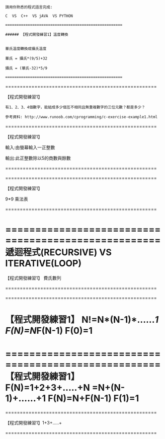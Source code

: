 ```
請用你熟悉的程式語言完成:

C  VS  C++  VS jAVA  VS PYTHON
```
```
====================================================

###### 【程式開發練習1】溫度轉換


華氏溫度轉換成攝氏溫度

華氏 = 攝氏*(9/5)+32

攝氏 = (華氏-32)*5/9

====================================================
```

====================================================

【程式開發練習1】
```
有1、2、3、4個數字，能組成多少個互不相同且無重複數字的三位元數？都是多少？

參考資料: http://www.runoob.com/cprogramming/c-exercise-example1.html
```
====================================================

【程式開發練習1】

輸入:由螢幕輸入一正整數

輸出:此正整數除以5的商數與餘數

====================================================


====================================================

【程式開發練習1】

9*9 乘法表

====================================================

====================================================
遞迴程式(RECURSIVE) VS ITERATIVE(LOOP)
====================================================

【程式開發練習1】 費氏數列

====================================================



====================================================

【程式開發練習1】 N!=N*(N-1)*......*1
                F(N)=N*F(N-1) 
                F(0)=1
====================================================


====================================================
【程式開發練習1】F(N)=1+2+3+.....+N
                    =N+(N-1)+......+1
                F(N)=N+F(N-1) 
                F(1)=1
====================================================


====================================================

【程式開發練習1】1+3+.....+

====================================================
